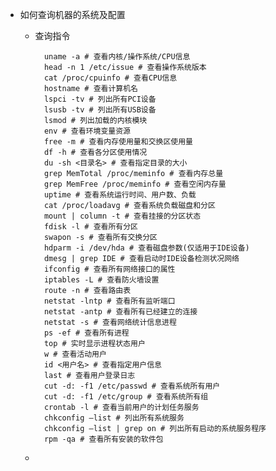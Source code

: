 * 如何查询机器的系统及配置
    * 查询指令
    
            uname -a # 查看内核/操作系统/CPU信息 
            head -n 1 /etc/issue # 查看操作系统版本 
            cat /proc/cpuinfo # 查看CPU信息 
            hostname # 查看计算机名 
            lspci -tv # 列出所有PCI设备 
            lsusb -tv # 列出所有USB设备 
            lsmod # 列出加载的内核模块 
            env # 查看环境变量资源 
            free -m # 查看内存使用量和交换区使用量 
            df -h # 查看各分区使用情况 
            du -sh <目录名> # 查看指定目录的大小 
            grep MemTotal /proc/meminfo # 查看内存总量 
            grep MemFree /proc/meminfo # 查看空闲内存量 
            uptime # 查看系统运行时间、用户数、负载 
            cat /proc/loadavg # 查看系统负载磁盘和分区 
            mount | column -t # 查看挂接的分区状态 
            fdisk -l # 查看所有分区 
            swapon -s # 查看所有交换分区 
            hdparm -i /dev/hda # 查看磁盘参数(仅适用于IDE设备) 
            dmesg | grep IDE # 查看启动时IDE设备检测状况网络 
            ifconfig # 查看所有网络接口的属性 
            iptables -L # 查看防火墙设置 
            route -n # 查看路由表 
            netstat -lntp # 查看所有监听端口 
            netstat -antp # 查看所有已经建立的连接 
            netstat -s # 查看网络统计信息进程 
            ps -ef # 查看所有进程 
            top # 实时显示进程状态用户 
            w # 查看活动用户 
            id <用户名> # 查看指定用户信息 
            last # 查看用户登录日志 
            cut -d: -f1 /etc/passwd # 查看系统所有用户 
            cut -d: -f1 /etc/group # 查看系统所有组 
            crontab -l # 查看当前用户的计划任务服务 
            chkconfig –list # 列出所有系统服务 
            chkconfig –list | grep on # 列出所有启动的系统服务程序 
            rpm -qa # 查看所有安装的软件包

    * 
